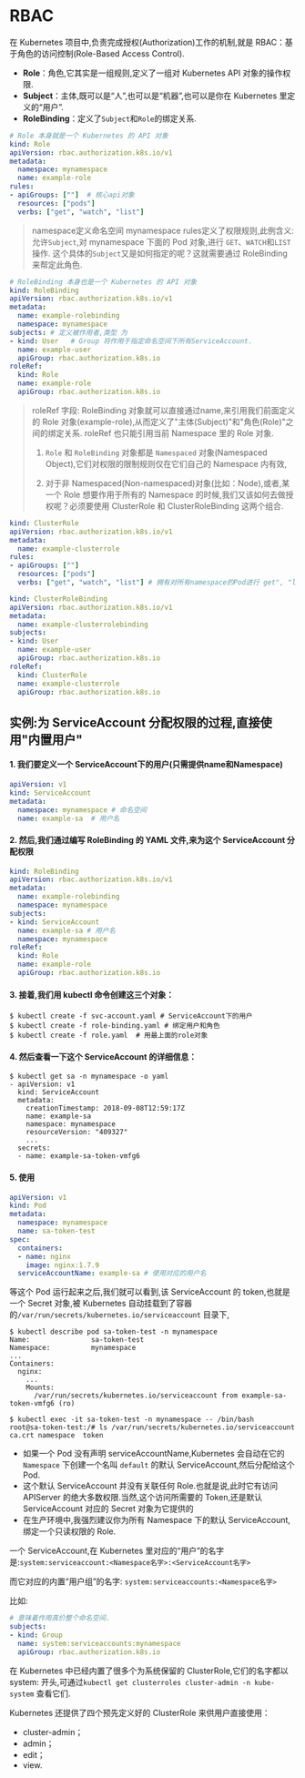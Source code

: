 # RBAC

在 Kubernetes 项目中,负责完成授权(Authorization)工作的机制,就是 RBAC：基于角色的访问控制(Role-Based Access Control).

- **Role**：角色,它其实是一组规则,定义了一组对 Kubernetes API 对象的操作权限.
- **Subject**：主体,既可以是“人”,也可以是“机器”,也可以是你在 Kubernetes 里定义的“用户”.
- **RoleBinding**：定义了`Subject`和`Role`的绑定关系.

```yaml
# Role 本身就是一个 Kubernetes 的 API 对象
kind: Role
apiVersion: rbac.authorization.k8s.io/v1
metadata:
  namespace: mynamespace
  name: example-role
rules:
- apiGroups: [""]  # 核心api对象
  resources: ["pods"]
  verbs: ["get", "watch", "list"]
```

> namespace定义命名空间 mynamespace
> rules定义了权限规则,此例含义: 允许`Subject`,对 mynamespace 下面的 Pod 对象,进行 `GET`、`WATCH`和`LIST`操作.
> 这个具体的`Subject`又是如何指定的呢？这就需要通过 RoleBinding 来帮定此角色.

```yaml
# RoleBinding 本身也是一个 Kubernetes 的 API 对象
kind: RoleBinding
apiVersion: rbac.authorization.k8s.io/v1
metadata:
  name: example-rolebinding
  namespace: mynamespace
subjects: # 定义被作用者,类型 为
- kind: User   # Group 将作用于指定命名空间下所有ServiceAccount.
  name: example-user
  apiGroup: rbac.authorization.k8s.io
roleRef:
  kind: Role
  name: example-role
  apiGroup: rbac.authorization.k8s.io
```

> roleRef 字段: RoleBinding 对象就可以直接通过name,来引用我们前面定义的 Role 对象(example-role),从而定义了"主体(Subject)"和"角色(Role)"之间的绑定关系.
> roleRef 也只能引用当前 Namespace 里的 Role 对象.
>
> 1. `Role` 和 `RoleBinding` 对象都是 `Namespaced` 对象(Namespaced Object),它们对权限的限制规则仅在它们自己的 Namespace 内有效,
>
> 2. 对于非 Namespaced(Non-namespaced)对象(比如：Node),或者,某一个 Role 想要作用于所有的 Namespace 的时候,我们又该如何去做授权呢？必须要使用 ClusterRole 和 ClusterRoleBinding 这两个组合.

```yaml
kind: ClusterRole
apiVersion: rbac.authorization.k8s.io/v1
metadata:
  name: example-clusterrole
rules:
- apiGroups: [""]
  resources: ["pods"]
  verbs: ["get", "watch", "list"] # 拥有对所有namespace的Pod进行 get", "list", "watch", "create", "update", "patch", "delete"
```

```yaml
kind: ClusterRoleBinding
apiVersion: rbac.authorization.k8s.io/v1
metadata:
  name: example-clusterrolebinding
subjects:
- kind: User
  name: example-user
  apiGroup: rbac.authorization.k8s.io
roleRef:
  kind: ClusterRole
  name: example-clusterrole
  apiGroup: rbac.authorization.k8s.io
```

## 实例:为 ServiceAccount 分配权限的过程,直接使用"内置用户"

#### 1. 我们要定义一个 ServiceAccount下的用户(只需提供name和Namespace)

```yaml
apiVersion: v1
kind: ServiceAccount
metadata:
  namespace: mynamespace # 命名空间
  name: example-sa  # 用户名
```

#### 2. 然后,我们通过编写 RoleBinding 的 YAML 文件,来为这个 ServiceAccount 分配权限

```yaml
kind: RoleBinding
apiVersion: rbac.authorization.k8s.io/v1
metadata:
  name: example-rolebinding
  namespace: mynamespace
subjects:
- kind: ServiceAccount
  name: example-sa # 用户名
  namespace: mynamespace 
roleRef:
  kind: Role
  name: example-role
  apiGroup: rbac.authorization.k8s.io
```

#### 3. 接着,我们用 kubectl 命令创建这三个对象：

```shell
$ kubectl create -f svc-account.yaml # ServiceAccount下的用户
$ kubectl create -f role-binding.yaml # 绑定用户和角色
$ kubectl create -f role.yaml  # 用最上面的role对象
```

#### 4. 然后查看一下这个 ServiceAccount 的详细信息：

```shell
$ kubectl get sa -n mynamespace -o yaml
- apiVersion: v1
  kind: ServiceAccount
  metadata:
    creationTimestamp: 2018-09-08T12:59:17Z
    name: example-sa
    namespace: mynamespace
    resourceVersion: "409327"
    ...
  secrets:
  - name: example-sa-token-vmfg6
```

####  5. 使用

```yaml
apiVersion: v1
kind: Pod
metadata:
  namespace: mynamespace
  name: sa-token-test
spec:
  containers:
  - name: nginx
    image: nginx:1.7.9
  serviceAccountName: example-sa # 使用对应的用户名
```

等这个 Pod 运行起来之后,我们就可以看到,该 ServiceAccount 的 token,也就是一个 Secret 对象,被 Kubernetes 自动挂载到了容器的`/var/run/secrets/kubernetes.io/serviceaccount` 目录下,

```shell
$ kubectl describe pod sa-token-test -n mynamespace
Name:               sa-token-test
Namespace:          mynamespace
...
Containers:
  nginx:
    ...
    Mounts:
      /var/run/secrets/kubernetes.io/serviceaccount from example-sa-token-vmfg6 (ro)
 
$ kubectl exec -it sa-token-test -n mynamespace -- /bin/bash
root@sa-token-test:/# ls /var/run/secrets/kubernetes.io/serviceaccount
ca.crt namespace  token
```

- 如果一个 Pod 没有声明 serviceAccountName,Kubernetes 会自动在它的 `Namespace` 下创建一个名叫 `default` 的默认 ServiceAccount,然后分配给这个 Pod.
- 这个默认 ServiceAccount 并没有关联任何 Role.也就是说,此时它有访问 APIServer 的绝大多数权限.当然,这个访问所需要的 Token,还是默认 ServiceAccount 对应的 Secret 对象为它提供的
- 在生产环境中,我强烈建议你为所有 Namespace 下的默认 ServiceAccount,绑定一个只读权限的 Role.



一个 ServiceAccount,在 Kubernetes 里对应的“用户”的名字是:`system:serviceaccount:<Namespace名字>:<ServiceAccount名字>`

而它对应的内置“用户组”的名字: `system:serviceaccounts:<Namespace名字>`

比如:

```yaml
# 意味着作用真价整个命名空间.
subjects:
- kind: Group
  name: system:serviceaccounts:mynamespace
  apiGroup: rbac.authorization.k8s.io
```

在 Kubernetes 中已经内置了很多个为系统保留的 ClusterRole,它们的名字都以 system: 开头,可通过`kubectl get clusterroles cluster-admin -n kube-system` 查看它们.

Kubernetes 还提供了四个预先定义好的 ClusterRole 来供用户直接使用：

- cluster-admin；
- admin；
- edit；
- view.